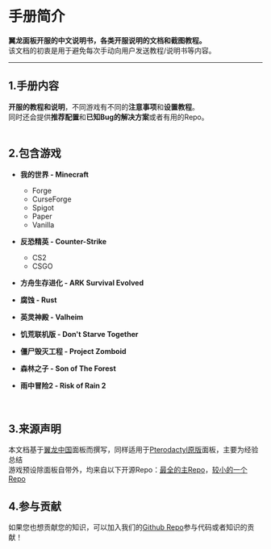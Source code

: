 # 手册简介

**翼龙面板开服的中文说明书，各类开服说明的文档和截图教程。**  
该文档的初衷是用于避免每次手动向用户发送教程/说明书等内容。

---

## 1.手册内容

**开服的教程和说明**，不同游戏有不同的**注意事项**和**设置教程**。  
同时还会提供**推荐配置**和**已知Bug的解决方案**或者有用的Repo。  
<br>

## 2.包含游戏

- **我的世界  -  Minecraft**
    - Forge
    - CurseForge
    - Spigot
    - Paper
    - Vanilla

- **反恐精英  -  Counter-Strike**
    - CS2
    - CSGO

- **方舟生存进化 - ARK Survival Evolved**

- **腐蚀  -  Rust**

- **英灵神殿  -  Valheim**

- **饥荒联机版  -  Don't Starve Together**

- **僵尸毁灭工程  -  Project Zomboid**

- **森林之子  -  Son of The Forest**

- **雨中冒险2  -  Risk of Rain 2**  
<br>

## 3.来源声明
本文档基于[翼龙中国](https://github.com/pterodactyl-china/panel)面板而撰写，同样适用于[Pterodactyl原版](https://github.com/pterodactyl/panel)面板，主要为经验总结  
游戏预设除面板自带外，均来自以下开源Repo：[最全的主Repo](https://github.com/parkervcp/eggs/tree/master)，[较小的一个Repo](https://github.com/DEVBenSon/pterodactyl-eggs/tree/main)  

## 4.参与贡献
如果您也想贡献您的知识，可以加入我们的[Github Repo](https://github.com/Mr-Leaves-Server-Group/Manual)参与代码或者知识的贡献！

